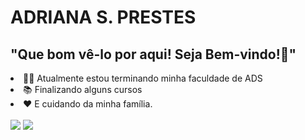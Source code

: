 # ADRIANA S. PRESTES

<H2>"Que bom vê-lo por aqui! Seja Bem-vindo!🤗"</H2>
<div>
    <li> 👩‍💻 Atualmente estou terminando minha faculdade de ADS </li>
    <li> 📚 Finalizando alguns cursos </li>  
    <li> ❤ E cuidando da minha família.</li>
</div>
<br>
<div>
<a href="https://www.instagram.com/adrianassantosp" target="_blank"><img src="https://img.shields.io/badge/-Instagram-%23E4405F?style=for-the-badge&logo=instagram&logoColor=white" target="_blank"></a>
<a href="https://www.linkedin.com/in/adriana-souza-1532274b" target="_blank"><img src="https://img.shields.io/badge/-LinkedIn-%230077B5?style=for-the-badge&logo=linkedin&logoColor=white" target="_blank"></a>
</div>



